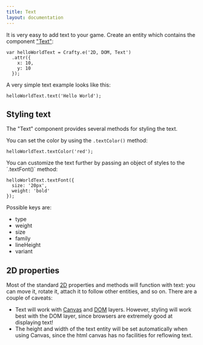 ```yaml
---
title: Text
layout: documentation
---
```


It is very easy to add text to your game. Create an entity
which contains the component ["Text"](/api/Text.html):

```
var helloWorldText = Crafty.e('2D, DOM, Text')
  .attr({
    x: 10,
    y: 10
  });
```

A very simple text example looks like this:

```
helloWorldText.text('Hello World');
```

## Styling text

The "Text" component provides several methods for styling the text.

You can set the color by using the `.textColor()` method:

```
helloWorldText.textColor('red');
```

You can customize the text further by passing an object of styles to the ´.textFont()` method:

```
helloWorldText.textFont({
  size: '20px',
  weight: 'bold'
});
```

Possible keys are:
- type
- weight
- size
- family
- lineHeight
- variant

## 2D properties

Most of the standard [2D](/api/2D.html) properties and methods will function with text: you can move it, rotate it, attach it to follow other entities, and so on.  There are a couple of caveats:

- Text will work with [Canvas](/api/Canvas.html) and [DOM](/api/DOM.html) layers.   However, styling will work best with the DOM layer, since browsers are extremely good at displaying text!
- The height and width of the text entity will be set automatically when using Canvas, since the html canvas has no facilities for reflowing text.


